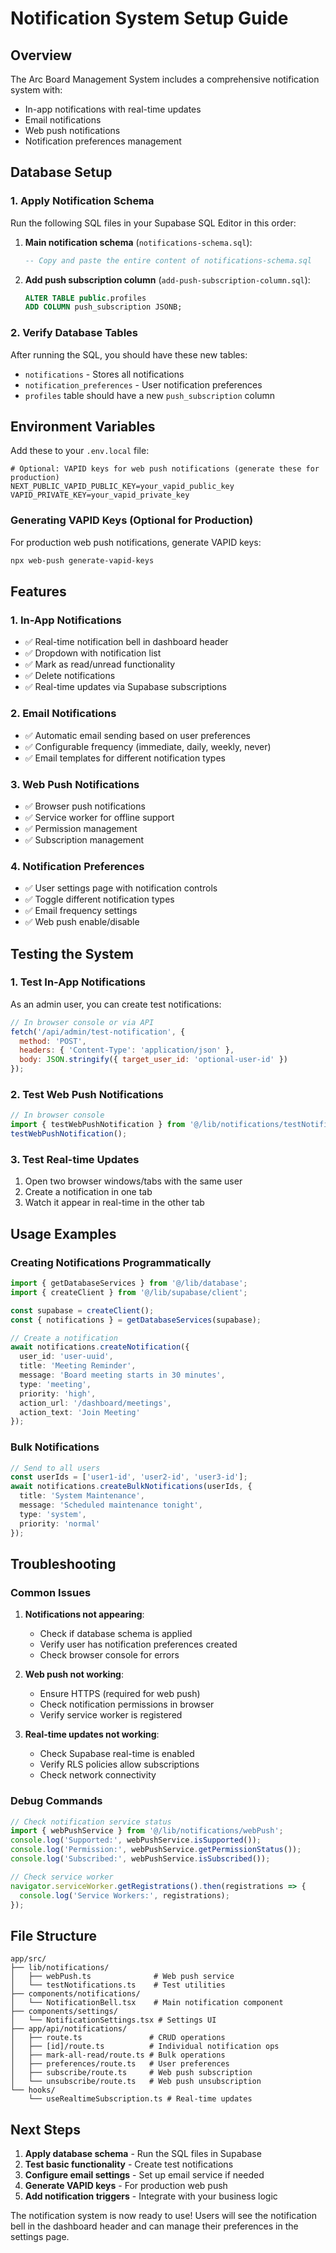 # Notification System Setup Guide

## Overview

The Arc Board Management System includes a comprehensive notification system with:
- In-app notifications with real-time updates
- Email notifications
- Web push notifications
- Notification preferences management

## Database Setup

### 1. Apply Notification Schema

Run the following SQL files in your Supabase SQL Editor in this order:

1. **Main notification schema** (`notifications-schema.sql`):
   ```sql
   -- Copy and paste the entire content of notifications-schema.sql
   ```

2. **Add push subscription column** (`add-push-subscription-column.sql`):
   ```sql
   ALTER TABLE public.profiles 
   ADD COLUMN push_subscription JSONB;
   ```

### 2. Verify Database Tables

After running the SQL, you should have these new tables:
- `notifications` - Stores all notifications
- `notification_preferences` - User notification preferences
- `profiles` table should have a new `push_subscription` column

## Environment Variables

Add these to your `.env.local` file:

```env
# Optional: VAPID keys for web push notifications (generate these for production)
NEXT_PUBLIC_VAPID_PUBLIC_KEY=your_vapid_public_key
VAPID_PRIVATE_KEY=your_vapid_private_key
```

### Generating VAPID Keys (Optional for Production)

For production web push notifications, generate VAPID keys:

```bash
npx web-push generate-vapid-keys
```

## Features

### 1. In-App Notifications

- ✅ Real-time notification bell in dashboard header
- ✅ Dropdown with notification list
- ✅ Mark as read/unread functionality
- ✅ Delete notifications
- ✅ Real-time updates via Supabase subscriptions

### 2. Email Notifications

- ✅ Automatic email sending based on user preferences
- ✅ Configurable frequency (immediate, daily, weekly, never)
- ✅ Email templates for different notification types

### 3. Web Push Notifications

- ✅ Browser push notifications
- ✅ Service worker for offline support
- ✅ Permission management
- ✅ Subscription management

### 4. Notification Preferences

- ✅ User settings page with notification controls
- ✅ Toggle different notification types
- ✅ Email frequency settings
- ✅ Web push enable/disable

## Testing the System

### 1. Test In-App Notifications

As an admin user, you can create test notifications:

```javascript
// In browser console or via API
fetch('/api/admin/test-notification', {
  method: 'POST',
  headers: { 'Content-Type': 'application/json' },
  body: JSON.stringify({ target_user_id: 'optional-user-id' })
});
```

### 2. Test Web Push Notifications

```javascript
// In browser console
import { testWebPushNotification } from '@/lib/notifications/testNotifications';
testWebPushNotification();
```

### 3. Test Real-time Updates

1. Open two browser windows/tabs with the same user
2. Create a notification in one tab
3. Watch it appear in real-time in the other tab

## Usage Examples

### Creating Notifications Programmatically

```typescript
import { getDatabaseServices } from '@/lib/database';
import { createClient } from '@/lib/supabase/client';

const supabase = createClient();
const { notifications } = getDatabaseServices(supabase);

// Create a notification
await notifications.createNotification({
  user_id: 'user-uuid',
  title: 'Meeting Reminder',
  message: 'Board meeting starts in 30 minutes',
  type: 'meeting',
  priority: 'high',
  action_url: '/dashboard/meetings',
  action_text: 'Join Meeting'
});
```

### Bulk Notifications

```typescript
// Send to all users
const userIds = ['user1-id', 'user2-id', 'user3-id'];
await notifications.createBulkNotifications(userIds, {
  title: 'System Maintenance',
  message: 'Scheduled maintenance tonight',
  type: 'system',
  priority: 'normal'
});
```

## Troubleshooting

### Common Issues

1. **Notifications not appearing**: 
   - Check if database schema is applied
   - Verify user has notification preferences created
   - Check browser console for errors

2. **Web push not working**:
   - Ensure HTTPS (required for web push)
   - Check notification permissions in browser
   - Verify service worker is registered

3. **Real-time updates not working**:
   - Check Supabase real-time is enabled
   - Verify RLS policies allow subscriptions
   - Check network connectivity

### Debug Commands

```javascript
// Check notification service status
import { webPushService } from '@/lib/notifications/webPush';
console.log('Supported:', webPushService.isSupported());
console.log('Permission:', webPushService.getPermissionStatus());
console.log('Subscribed:', webPushService.isSubscribed());

// Check service worker
navigator.serviceWorker.getRegistrations().then(registrations => {
  console.log('Service Workers:', registrations);
});
```

## File Structure

```
app/src/
├── lib/notifications/
│   ├── webPush.ts              # Web push service
│   └── testNotifications.ts    # Test utilities
├── components/notifications/
│   └── NotificationBell.tsx    # Main notification component
├── components/settings/
│   └── NotificationSettings.tsx # Settings UI
├── app/api/notifications/
│   ├── route.ts               # CRUD operations
│   ├── [id]/route.ts          # Individual notification ops
│   ├── mark-all-read/route.ts # Bulk operations
│   ├── preferences/route.ts   # User preferences
│   ├── subscribe/route.ts     # Web push subscription
│   └── unsubscribe/route.ts   # Web push unsubscription
└── hooks/
    └── useRealtimeSubscription.ts # Real-time updates
```

## Next Steps

1. **Apply database schema** - Run the SQL files in Supabase
2. **Test basic functionality** - Create test notifications
3. **Configure email settings** - Set up email service if needed
4. **Generate VAPID keys** - For production web push
5. **Add notification triggers** - Integrate with your business logic

The notification system is now ready to use! Users will see the notification bell in the dashboard header and can manage their preferences in the settings page.